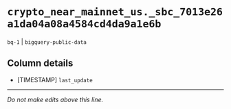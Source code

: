 # `crypto_near_mainnet_us._sbc_7013e26a1da04a08a4584cd4da9a1e6b`
`bq-1` | `bigquery-public-data`

## Column details
* [TIMESTAMP] `last_update`

-------------------------------------------------------------------------------
*Do not make edits above this line.*
